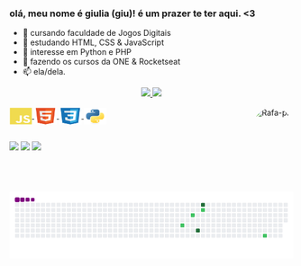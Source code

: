 ### olá, meu nome é giulia (giu)! é um prazer te ter aqui. <3 

- 🔭 cursando faculdade de Jogos Digitais
- 🌱 estudando HTML, CSS & JavaScript
- 👯 interesse em Python e PHP
- 🤔 fazendo os cursos da ONE & Rocketseat
- 📫 ela/dela.

<div align="center">
  <a href="https://github.com/giuvilhagra">
  <img height="130em" src="https://github-readme-stats.vercel.app/api?username=giuvilhagra&show_icons=true&theme=nightowl&include_all_commits=true&count_private=true"/>
  <img height="120em" src="https://github-readme-stats.vercel.app/api/top-langs/?username=giuvilhagra&layout=compact&langs_count=7&theme=nightowl"/>
</div>
<div style="display: inline_block"><br>
  <img align="center" alt="giu-Js" height="30" width="40" src="https://raw.githubusercontent.com/devicons/devicon/master/icons/javascript/javascript-plain.svg">
  <img align="center" alt="giu-HTML" height="30" width="40" src="https://raw.githubusercontent.com/devicons/devicon/master/icons/html5/html5-original.svg">
  <img align="center" alt="giu-CSS" height="30" width="40" src="https://raw.githubusercontent.com/devicons/devicon/master/icons/css3/css3-original.svg">
  <img align="center" alt="giu-Python" height="30" width="40" src="https://raw.githubusercontent.com/devicons/devicon/master/icons/python/python-original.svg">
  <img align="right" alt="Rafa-pic" height="150" style="border-radius:50px;" src="https://i.picasion.com/pic92/d4ad013ef8051cd39c1bda036f85e4b7.gif">
</div>

##

<div> 
  <a href="https://www.linkedin.com/in/giulia-vilhagra-580090213/" target="_blank" rel="external"><img src="https://img.shields.io/badge/-LinkedIn-%230077B5?style=for-the-badge&logo=linkedin&logoColor=white" target="_blank" rel="external"></a> 
  <a href = "mailto:giuvilhagra@gmail.com"><img src="https://img.shields.io/badge/-Gmail-%23333?style=for-the-badge&logo=gmail&logoColor=white" target="_blank" rel="external"></a>
  <a href="https://twitter.com/gojodev" target="_blank" rel="external"><img src="https://img.shields.io/badge/Twitter-1DA1F2?style=for-the-badge&logo=twitter&logoColor=white"></a> 

 ![snake gif](https://github.com/giuvilhagra/giuvilhagra/blob/output/github-contribution-grid-snake.gif)

</div>
